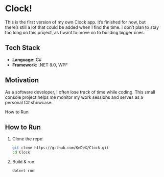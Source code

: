 # Clock!

This is the first version of my own Clock app.
It’s finished for now, but there’s still a lot that could be added when I find the time.
I don’t plan to stay too long on this project, as I want to move on to building bigger ones.

## Tech Stack
- **Language:** C#
- **Framework:** .NET 8.0, WPF

## Motivation
As a software developer, I often lose track of time while coding.
This small console project helps me monitor my work sessions and serves as a personal C# showcase.

How to Run
## How to Run
1. Clone the repo:
   ```bash
   git clone https://github.com/KeDeX/Clock.git
   cd Clock
   ```
2. Build & run:
	```bash
	dotnet run
	```
